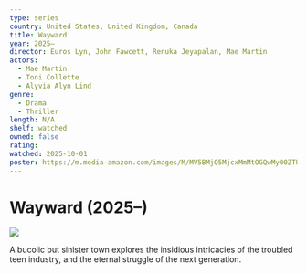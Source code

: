 ```yaml
---
type: series
country: United States, United Kingdom, Canada
title: Wayward
year: 2025–
director: Euros Lyn, John Fawcett, Renuka Jeyapalan, Mae Martin
actors:
  - Mae Martin
  - Toni Collette
  - Alyvia Alyn Lind
genre:
  - Drama
  - Thriller
length: N/A
shelf: watched
owned: false
rating:
watched: 2025-10-01
poster: https://m.media-amazon.com/images/M/MV5BMjQ5MjcxMmMtOGQwMy00ZTU3LTgwNmItMzI1M2Q1MzdlYjgyXkEyXkFqcGc@._V1_SX300.jpg
---
```


# Wayward (2025–)

![](https://m.media-amazon.com/images/M/MV5BMjQ5MjcxMmMtOGQwMy00ZTU3LTgwNmItMzI1M2Q1MzdlYjgyXkEyXkFqcGc@._V1_SX300.jpg)

A bucolic but sinister town explores the insidious intricacies of the troubled teen industry, and the eternal struggle of the next generation.